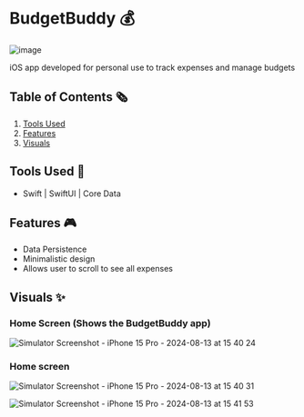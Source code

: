 # BudgetBuddy 💰

![image](https://github.com/user-attachments/assets/d4cb3787-cc1c-4fcc-9d53-8347e8bb3915)

iOS app developed for personal use to track expenses and manage budgets

## Table of Contents 🗞️
1. [Tools Used](#tools-used-)
2. [Features](#features-)
3. [Visuals](#visuals-)

## Tools Used 🔧
- Swift | SwiftUI | Core Data

## Features 🎮
- Data Persistence 
- Minimalistic design
- Allows user to scroll to see all expenses

## Visuals ✨

### Home Screen (Shows the BudgetBuddy app)

![Simulator Screenshot - iPhone 15 Pro - 2024-08-13 at 15 40 24](https://github.com/user-attachments/assets/5b262c80-e982-456d-8bcc-cef56c0669e6)


### Home screen

 ![Simulator Screenshot - iPhone 15 Pro - 2024-08-13 at 15 40 31](https://github.com/user-attachments/assets/3cc2ffd4-cc35-46ca-a061-c29fd799511b)


 ![Simulator Screenshot - iPhone 15 Pro - 2024-08-13 at 15 41 53](https://github.com/user-attachments/assets/eadcd07a-35f7-43a8-9516-31b28aacd9df)


